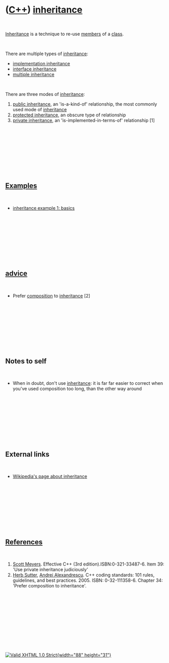 



 

 

 

 

 

([C++](Cpp.htm)) [inheritance](CppInheritance.htm)
==================================================

 

[Inheritance](CppInheritance.htm) is a technique to re-use
[members](CppMember.htm) of a [class](CppClass.htm).

 

There are multiple types of [inheritance](CppInheritance.htm):

-   [implementation inheritance](CppImplementationInheritance.htm)
-   [interface inheritance](CppInterfaceInheritance.htm)
-   [multiple inheritance](CppMultipleInheritance.htm)

 

There are three modes of [inheritance](CppInheritance.htm):

1.  [public inheritance](CppPublicInheritance.htm), an 'is-a-kind-of'
    relationship, the most commonly used mode of
    [inheritance](CppInheritance.htm)
2.  [protected inheritance](CppProtectedInheritance.htm), an obscure
    type of relationship
3.  [private inheritance](CppPrivateInheritance.htm), an
    'is-implemented-in-terms-of' relationship \[1\]

 

 

 

 

 

[Examples](CppExample.htm)
--------------------------

 

-   [inheritance example 1: basics](CppInheritanceExample1.htm)

 

 

 

 

 

[advice](CppAdvice.htm)
-----------------------

 

-   Prefer [composition](CppComposition.htm) to
    [inheritance](CppInheritance.htm) \[2\]

 

 

 

 

 

Notes to self
-------------

 

-   When in doubt, don't use [inheritance](CppInheritance.htm): it is
    far far easier to correct when you've used composition too long,
    than the other way around

 

 

 

 

 

External links
--------------

 

-   [Wikipedia's page about
    inheritance](http://en.wikipedia.org/wiki/Inheritance_(computer_science))

 

 

 

 

 

[References](CppReferences.htm)
-------------------------------

 

1.  [Scott Meyers](CppScottMeyers.htm). Effective C++
    (3rd edition).ISBN:0-321-33487-6. Item 39: 'Use private inheritance
    judiciously'
2.  [Herb Sutter](CppHerbSutter.htm), [Andrei
    Alexandrescu](CppAndreiAlexandrescu.htm). C++ coding standards: 101
    rules, guidelines, and best practices. 2005. ISBN: 0-32-111358-6.
    Chapter 34: 'Prefer composition to inheritance'.

 

 

 

 

 





 

[![Valid XHTML 1.0 Strict](valid-xhtml10.png){width="88"
height="31"}](http://validator.w3.org/check?uri=referer)
